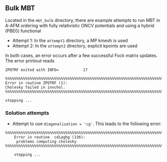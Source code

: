 ## Bulk MBT
Located in the `mbt_bulk` directory, there are example attempts to run MBT in
A-AFM ordering with fully relativistic ONCV potentials and using a hybrid (PBE0)
functional

* Attempt 1:  In the `attempt1` directory, a MP kmesh is used
* Attempt 2:  In the `attempt2` directory, explicit kpoints are used

In both cases, an error occurs after a few successful Fock matrix updates.
The error printout reads

```
ZPOTRF exited with INFO=           17             

%%%%%%%%%%%%%%%%%%%%%%%%%%%%%%%%%%%%%%%%%%%%%%%%%%%%%%%%%%%%%%%%%%%%%%%%%%%%%%
Error in routine ZPOTRF (1):                  
Cholesky failed in invchol.
%%%%%%%%%%%%%%%%%%%%%%%%%%%%%%%%%%%%%%%%%%%%%%%%%%%%%%%%%%%%%%%%%%%%%%%%%%%%%%

stopping ...
```

### Solution attempts

* Attempt to use `diagonalization = 'cg'`. This leads to the following error:
```
%%%%%%%%%%%%%%%%%%%%%%%%%%%%%%%%%%%%%%%%%%%%%%%%%%%%%%%%%%%%%%%%%%%%%%%%%%%%%%
    Error in routine  cdiaghg (136):
     problems computing cholesky
%%%%%%%%%%%%%%%%%%%%%%%%%%%%%%%%%%%%%%%%%%%%%%%%%%%%%%%%%%%%%%%%%%%%%%%%%%%%%%

    stopping ...
```
